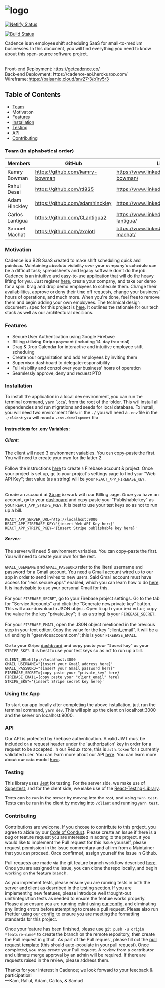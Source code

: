 # ![logo](https://raw.githubusercontent.com/Lambda-School-Labs/labs9-employee-scheduler/master/client/src/img/cadence.png)

[![Netlify Status](https://api.netlify.com/api/v1/badges/1f33c851-d544-41c1-adc3-d82975d87cff/deploy-status)](https://app.netlify.com/sites/cadence/deploys)

[![Build Status](https://travis-ci.com/Lambda-School-Labs/labs9-employee-scheduler.svg?branch=master)](https://travis-ci.com/Lambda-School-Labs/labs9-employee-scheduler)

Cadence is an employee shift scheduling SaaS for small-to-medium businesses. In this document, you will find everything you need to know about this open-source software project. <br><br>

Front-end Deployment: https://getcadence.co/<br>
Back-end Deployment: https://cadence-api.herokuapp.com/<br>
Wireframe: https://balsamiq.cloud/snv27r3/p1rv5r3

## Table of Contents
- [Team](#team)
- [Motivation](#Motivation)
- [Features](#Features)
- [Installation](#Installation)
- [Testing](#Testing)
- [API](#API)
- [Contributing](#Contributing)

### Team (in alphabetical order)
| Members         |      GitHub   |  LinkedIn |
|-----------------|-------------  |------|
| Kamry Bowman    |  https://github.com/kamry-bowman | https://www.linkedin.com/in/kamry-bowman/ |
| Rahul Desai     |    https://github.com/rd825   |   https://www.linkedin.com/in/rdesai01/ |
| Adam Hinckley   | https://github.com/adamhinckley |    https://www.linkedin.com/in/adamhinckley/ |
| Carlos Lantigua | https://github.com/CLantigua2 |   https://www.linkedin.com/in/carlos-lantigua/ |
| Samuel Machat   | https://github.com/axolotl |    https://www.linkedin.com/in/samuel-machat/ |


### Motivation

Cadence is a B2B SaaS created to make shift scheduling quick and painless. Maintaining absolute visibility over your company's schedule can be a difficult task; spreadsheets and legacy software don't do the job. Cadence is an intuitive and easy-to-use application that will do the heavy lifting for you. Just register [here](https://getcadence.co/), create your company, and take our demo for a spin. Drag and drop demo employees to schedule them. Change their availabilities, approve or deny their time off requests, change your business' hours of operations, and much more. When you're done, feel free to remove them and begin adding your own employees. The technical design document / spec for this project is [here](https://github.com/Lambda-School-Labs/labs9-employee-scheduler/blob/master/docs/TDD.md). It outlines the rationale for our tech stack as well as our architectural decisions.

### Features

- Secure User Authentication using Google Firebase
- Billing utilizing Stripe payment (including 14-day free trial)
- Drag & Drop Calendar for interactive and intuitive employee shift scheduling
- Create your organization and add employees by inviting them
- Supervisor dashboard to delegate responsibility
- Full visibility and control over your business' hours of operation
- Seamlessly approve, deny and request PTO


### Installation
To install the application in a local dev environment, you can run the terminal command, `yarn local` from the root of the folder. This will install all dependencies and run migrations and seeds for local database.
To install, you will need two environment files:
in the `./` you will need a `.env` file
in the `./client` you will need a `.env.development` file

#### Instructions for .env Variables:

##### Client:
The client will need 3 environment variables. You can copy-paste the first. You will need to create your own for the latter 2. 
<br/><br/>
Follow the instructions [here](https://firebase.google.com/docs/web/setup) to create a Firebase account & project. Once your project is set up, go to your project's settings page to find your "Web API Key"; that value (as a string) will be your `REACT_APP_FIREBASE_KEY`.  
<br/><br/>
Create an account at [Stripe](https://stripe.com) to work with our Billing page. Once you have an account, go to your [dashboard](https://dashboard.stripe.com/account/apikeys) and copy-paste your "Publishable key" as your `REACT_APP_STRIPE_PKEY`. It is best to use your test keys so as not to run up a bill.
```
REACT_APP_SERVER_URL=http://localhost:9000
REACT_APP_FIREBASE_KEY='{insert Web API Key here}'
REACT_APP_STRIPE_PKEY='{insert Stripe publishable key here}'
```

##### Server:
The server will need 5 environment variables. You can copy-paste the first. You will need to create your own for the rest. <br/><br/>
`GMAIL_USERNAME` and `GMAIL_PASSWORD` refer to the literal username and password for a Gmail account. You need a Gmail account wired up to our app in order to send invites to new users. Said Gmail account must have access for "less secure apps" enabled, which you can learn how to do [here](https://support.google.com/accounts/answer/6010255?hl=en). It is inadvisable to use your personal Gmail for this.
<br/><br/>
For your `FIREBASE_SECRET`, go to your Firebase project settings. Go to the tab for "Service Accounts" and click the "Generate new private key" button. This will auto-download a JSON object. Open it up in your text editor; copy the value for the key "private_key"; it (as a string) is your `FIREBASE_SECRET`. 
<br/><br/>
For your `FIREBASE_EMAIL`, open the JSON object mentioned in the previous step in your text editor. Copy the value for the key "client_email". It will be a url ending in "gserviceaccount.com"; this is your `FIREBASE_EMAIL`.
<br/><br/>
Go to your Stripe [dashboard](https://dashboard.stripe.com/account/apikeys) and copy-paste your "Secret key" as your `STRIPE_SKEY`. It is best to use your test keys so as not to run up a bill.
```
CLIENT_URL=http://localhost:3000
GMAIL_USERNAME="{insert your Gmail address here}"
GMAIL_PASSWORD="{insert your Gmail password here}"
FIREBASE_SECRET={copy paste your "private_key" here}
FIREBASE_EMAIL={copy paste your "client_email" here}
STRIPE_SKEY='{insert Stripe secret key here}'
```

### Using the App
To start our app locally after completing the above installation, just run the terminal command, `yarn dev`. This will spin up the client on localhost:3000 and the server on localhost:9000.

### API
Our API is protected by Firebase authentication. A valid JWT must be included on a request header under the 'authorization' key in order for a request to be accepted. In our Redux store, this is `auth.token` for a currently validated user. You can learn more about our API [here](https://github.com/Lambda-School-Labs/labs9-employee-scheduler/blob/master/docs/API.md). You can learn more about our data model [here](https://github.com/Lambda-School-Labs/labs9-employee-scheduler/blob/master/docs/data_model.md).

### Testing
This library uses [Jest](https://jestjs.io/) for testing. For the server side, we make use of [Supertest](https://github.com/visionmedia/supertest), and for the client side, we make use of the [React-Testing-Library](https://testing-library.com/react).

Tests can be run in the server by moving into the root, and using `yarn test`. Tests can be run in the client by moving into `/client` and running `yarn test`.

### Contributing
Contributions are welcome. If you choose to contribute to this project, you agree to abide by our [Code of Conduct](https://github.com/Lambda-School-Labs/labs9-employee-scheduler/blob/master/docs/CODE_OF_CONDUCT.md). Please create an Issue if there is a bug or feature request you are interested in adding to the project. If you would like to implement the Pull request for this Issue yourself, please request permission in the Issue commentary and affirm from a Maintainer that you can proceed. Once confirmed, assign yourself the Issue in Github.

Pull requests are made via the git feature branch workflow described [here](https://www.atlassian.com/git/tutorials/comparing-workflows/feature-branch-workflow). Once you are assigned the Issue, you can clone the repo locally, and begin working on the feature branch.

As you implement tests, please ensure you are running tests in both the server and client as described in the testing section. If you are implementing new features, please introduce well thought-out unit/integration tests as needed to ensure the feature works properly. Please also ensure you are running eslint using [our config](https://github.com/Lambda-School-Labs/labs9-employee-scheduler/blob/master/.eslintrc.js), and eliminating any linting errors before attempting to create a pull request. Please also run Prettier using [our config](https://github.com/Lambda-School-Labs/labs9-employee-scheduler/blob/master/.prettierrc), to ensure you are meeting the formatting standards for this project.

Once your feature has been finished, please use `git push -u origin *feature-name*` to create the branch on the remote repository, then create the Pull request in github. As part of the Pull request, please fill out the [pull request template](pull_request_template.md) (this should auto-populate in your pull request). Once completed, you may create your Pull request. A review from a contributor and ultimate merge approval by an admin will be required. If there are requests raised in the review, please address them.

Thanks for your interest in Cadence; we look forward to your feedback & participation! <br/>
—Kam, Rahul, Adam, Carlos, & Samuel
